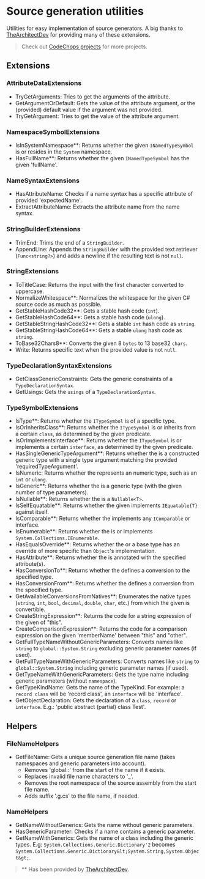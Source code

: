 # Source generation utilities

Utilities for easy implementation of source generators.
A big thanks to [TheArchitectDev](https://github.com/TheArchitectDev/) for providing many of these extensions.

> Check out [CodeChops projects](https://www.CodeChops.nl/projects) for more projects.

## Extensions
### AttributeDataExtensions
 - TryGetArguments: Tries to get the arguments of the attribute.
 - GetArgumentOrDefault: Gets the value of the attribute argument, or the (provided) default value if the argument was not provided.
 - TryGetArgument: Tries to get the value of the attribute argument.

### NamespaceSymbolExtensions
 - IsInSystemNamespace**:  Returns whether the given `INamedTypeSymbol` is or resides in the `System` namespace.
 - HasFullName**: Returns whether the given `INamedTypeSymbol` has the given 'fullName'.

### NameSyntaxExtensions
- HasAttributeName: Checks if a name syntax has a specific attribute of provided 'expectedName'.
- ExtractAttributeName: Extracts the attribute name from the name syntax.

### StringBuilderExtensions
- TrimEnd: Trims the end of a `StringBuilder`.
- AppendLine: Appends the `StringBuilder` with the provided text retriever (`Func<string?>`) and adds a newline if the resulting text is not `null`.

### StringExtensions
- ToTitleCase: Returns the input with the first character converted to uppercase.
- NormalizeWhitespace**: Normalizes the whitespace for the given C# source code as much as possible.
- GetStableHashCode32**: Gets a stable hash code (`int`).
- GetStableHashCode64**: Gets a stable hash code (`ulong`).
- GetStableStringHashCode32**: Gets a stable `int` hash code as `string`.
- GetStableStringHashCode64**: Gets a stable `ulong` hash code as `string`.
- ToBase32Chars8**: Converts the given 8 `bytes` to 13 base32 `chars`.
- Write: Returns specific text when the provided value is not `null`.

### TypeDeclarationSyntaxExtensions
- GetClassGenericConstraints: Gets the generic constraints of a `TypeDeclarationSyntax`.
- GetUsings: Gets the `usings` of a `TypeDeclarationSyntax`.

### TypeSymbolExtensions
- IsType**: Returns whether the `ITypeSymbol` is of a specific type.
- IsOrInheritsClass**: Returns whether the `ITypeSymbol` is or inherits from a certain `class`, as determined by the given predicate.
- IsOrImplementsInterface**: Returns whether the `ITypeSymbol` is or implements a certain `interface`, as determined by the given predicate.
- HasSingleGenericTypeArgument**: Returns whether the <see cref="ITypeSymbol"/> is a constructed generic type with a single type argument matching the provided 'requiredTypeArgument'.
- IsNumeric: Returns whether the <see cref="ITypeSymbol"/> represents an numeric type, such as an `int` or `ulong`.
- IsGeneric**: Returns whether the <see cref="ITypeSymbol"/> is a generic type (with the given number of type parameters).
- IsNullable**: Returns whether the <see cref="ITypeSymbol"/> is a `Nullable<T>`.
- IsSelfEquatable**: Returns whether the given <see cref="ITypeSymbol"/> implements `IEquatable{T}` against itself.
- IsComparable**: Returns whether the <see cref="ITypeSymbol"/> implements any `IComparable` or <see cref="IComparable{T}"/> interface.
- IsEnumerable**: Returns whether the <see cref="ITypeSymbol"/> is or implements `System.Collections.IEnumerable`.
- HasEqualsOverride**: Returns whether the <see cref="ITypeSymbol"/> or a base type has an override of <see cref="Object.Equals(object)"/> more specific than `Object`'s implementation.
- HasAttribute**: Returns whether the <see cref="ITypeSymbol"/> is annotated with the specified attribute(s).
- HasConversionTo**: Returns whether the <see cref="ITypeSymbol"/> defines a conversion to the specified type.
- HasConversionFrom**: Returns whether the <see cref="ITypeSymbol"/> defines a conversion from the specified type.
- GetAvailableConversionsFromNatives**: Enumerates the native types (`string`, `int`, `bool`, `decimal`, `double`, `char`, etc.) from which the given <see cref="ITypeSymbol"/> is convertible.
- CreateStringExpression**: Returns the code for a string expression of the given <paramref name="memberName"/> of "this".
- CreateComparisonExpression**: Returns the code for a comparison expression on the given 'memberName' between "this" and "other".
- GetFullTypeNameWithoutGenericParameters: Converts names like `string` to `global::System.String` excluding generic parameter names (if used).
- GetFullTypeNameWithGenericParameters: Converts names like `string` to `global::System.String` including generic parameter names (if used).
- GetTypeNameWithGenericParameters: Gets the type name including generic parameters (without `namespace`).
- GetTypeKindName: Gets the name of the TypeKind. For example: a `record class` will be 'record class', an `interface` will be 'interface'.
- GetObjectDeclaration: Gets the declaration of a `class`, `record` or `interface`. E.g.: 'public abstract (partial) class Test'.

## Helpers

### FileNameHelpers
- GetFileName: Gets a unique source generation file name (takes namespaces and generic parameters into account).
  - Removes 'global::' from the start of the name if it exists.
  - Replaces invalid file name characters to '_'.
  - Removes the root namespace of the source assembly from the start file name.
  - Adds suffix '.g.cs' to the file name, if needed.

### NameHelpers
- GetNameWithoutGenerics: Gets the name without generic parameters.
- HasGenericParameter: Checks if a name contains a generic parameter.
- GetNameWithGenerics: Gets the name of a class including the generic types. E.g: `System.Collections.Generic.Dictionary'2` becomes `System.Collections.Generic.Dictionary&lt;System.String,System.Object&gt;`.

> ** Has been provided by [TheArchitectDev](https://github.com/TheArchitectDev/).


